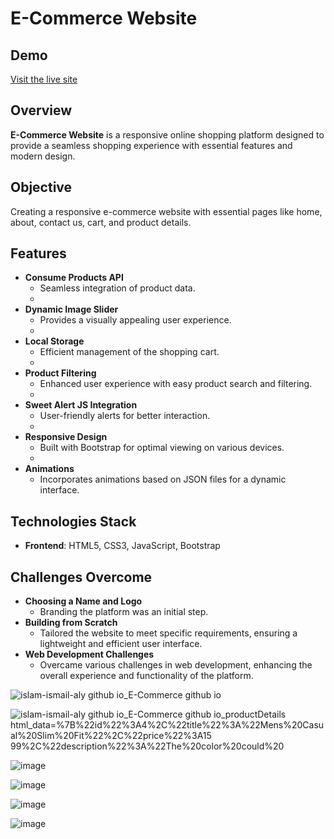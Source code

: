 # E-Commerce Website

## Demo
[Visit the live site](https://islam-ismail-aly.github.io/E-Commerce.github.io)

## Overview
**E-Commerce Website** is a responsive online shopping platform designed to provide a seamless shopping experience with essential features and modern design.

## Objective
Creating a responsive e-commerce website with essential pages like home, about, contact us, cart, and product details.

## Features
- **Consume Products API**
  - Seamless integration of product data.
  - 
- **Dynamic Image Slider**
  - Provides a visually appealing user experience.
  - 
- **Local Storage**
  - Efficient management of the shopping cart.
  - 
- **Product Filtering**
  - Enhanced user experience with easy product search and filtering.
  - 
- **Sweet Alert JS Integration**
  - User-friendly alerts for better interaction.
  - 
- **Responsive Design**
  - Built with Bootstrap for optimal viewing on various devices.
  - 
- **Animations**
  - Incorporates animations based on JSON files for a dynamic interface.

## Technologies Stack
- **Frontend**: HTML5, CSS3, JavaScript, Bootstrap

## Challenges Overcome
- **Choosing a Name and Logo**
  - Branding the platform was an initial step.
- **Building from Scratch**
  - Tailored the website to meet specific requirements, ensuring a lightweight and efficient user interface.
- **Web Development Challenges**
  - Overcame various challenges in web development, enhancing the overall experience and functionality of the platform.

    


![islam-ismail-aly github io_E-Commerce github io](https://github.com/Islam-Ismail-Aly/E-Commerce.github.io/assets/23121933/de893844-56a7-4a8a-8bd4-42f3eb9d77b4)



![islam-ismail-aly github io_E-Commerce github io_productDetails html_data=%7B%22id%22%3A4%2C%22title%22%3A%22Mens%20Casual%20Slim%20Fit%22%2C%22price%22%3A15 99%2C%22description%22%3A%22The%20color%20could%20](https://github.com/Islam-Ismail-Aly/E-Commerce.github.io/assets/23121933/92427bf4-dec0-4bd4-a435-272a0cb53370)



![image](https://github.com/Islam-Ismail-Aly/E-Commerce.github.io/assets/23121933/5d20295c-209d-453a-8460-d998f26d44f5)



![image](https://github.com/Islam-Ismail-Aly/E-Commerce.github.io/assets/23121933/700b6ec5-e21a-4870-a0b6-dc4c4deb445c)



![image](https://github.com/Islam-Ismail-Aly/E-Commerce.github.io/assets/23121933/b338a321-ab10-4f09-98c2-bd2bbef9d113)



![image](https://github.com/Islam-Ismail-Aly/E-Commerce.github.io/assets/23121933/73be6ef1-9e37-4f74-b9f8-94e5d9671bea)





